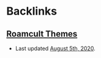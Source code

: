 
# Backlinks
## [Roamcult Themes](<Roamcult Themes.md>)
- Last updated [August 5th, 2020](<August 5th, 2020.md>).

